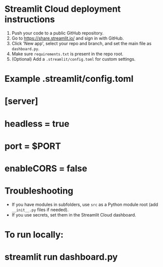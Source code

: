 # Streamlit Cloud deployment instructions

1. Push your code to a public GitHub repository.
2. Go to https://share.streamlit.io/ and sign in with GitHub.
3. Click 'New app', select your repo and branch, and set the main file as `dashboard.py`.
4. Make sure `requirements.txt` is present in the repo root.
5. (Optional) Add a `.streamlit/config.toml` for custom settings.

# Example .streamlit/config.toml
# [server]
# headless = true
# port = $PORT
# enableCORS = false

# Troubleshooting
- If you have modules in subfolders, use `src` as a Python module root (add `__init__.py` files if needed).
- If you use secrets, set them in the Streamlit Cloud dashboard.

# To run locally:
# streamlit run dashboard.py
